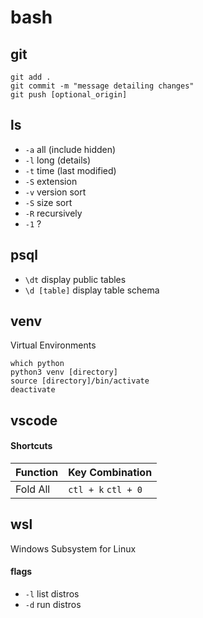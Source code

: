# bash

## git
```
git add .
git commit -m "message detailing changes"
git push [optional_origin]
```

## ls
- `-a` all (include hidden)
- `-l` long (details)
- `-t` time (last modified)
- `-S` extension
- `-v` version sort
- `-S` size sort
- `-R` recursively
- `-1` ?

## psql
- `\dt` display public tables
- `\d [table]` display table schema

## venv
Virtual Environments
```
which python
python3 venv [directory]
source [directory]/bin/activate
deactivate
```

## vscode
#### Shortcuts
| Function | Key Combination |
| --- | --- |
| Fold All | `ctl + k` `ctl + 0` |


## wsl
Windows Subsystem for Linux
#### flags
- `-l` list distros
- `-d` run distros
